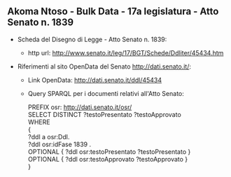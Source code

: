 ## Akoma Ntoso - Bulk Data - 17a legislatura - Atto Senato n. 1839 ##

* Scheda del Disegno di Legge - Atto Senato n. 1839:
	* http url: http://www.senato.it/leg/17/BGT/Schede/Ddliter/45434.htm

* Riferimenti al sito OpenData del Senato http://dati.senato.it/:
	* Link OpenData: http://dati.senato.it/ddl/45434
	* Query SPARQL per i documenti relativi all'Atto Senato:

        PREFIX osr: <http://dati.senato.it/osr/>  
		SELECT DISTINCT ?testoPresentato ?testoApprovato  
		WHERE  
		{  
		    ?ddl a osr:Ddl.  
		    ?ddl osr:idFase 1839 .  
		    OPTIONAL { ?ddl osr:testoPresentato ?testoPresentato }  
		    OPTIONAL { ?ddl osr:testoApprovato ?testoApprovato }  
		}
		